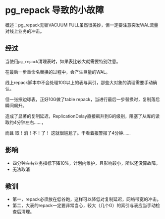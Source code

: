 # pg_repack 导致的小故障

概述：pg_repack无锁VACUUM FULL虽然很美妙，但一定要注意突发WAL流量对线上业务的冲击。



## 经过

当使用`pg_repack`清理表时，如果表比较大就需要特别注意。

在最后一步重命名替换的过程中，会产生巨量的WAL。

线上repack脚本中不会处理10G以上的表与索引，那些大对象的清理需要手动确认。

但一张擦边球表，正好10G做了table repack，当进行最后一步替换时，复制落后瞬间飙升。

造成了显著的复制延迟，ReplicationDelay直接飙升到G的级别，阻塞了从库的读取约4分钟左右……，

而且 取！消！不！了！ 这就很尴尬了。干看着报警报了4分钟……



## 影响

* 四分钟左右业务指标下降10%，计划内维护，且影响较小，所以还没算故障。
* 无法取消



## 教训

* 第一，repack必须放在低谷跑，这样可以降低对复制延迟，网络带宽的冲击。
* 第二，大表的repack一定要非常当心，较大（几个G）的索引与表应当手动检查后清理。



